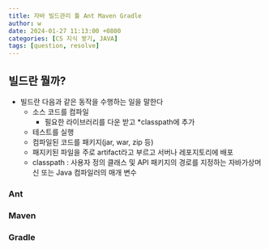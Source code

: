 ```yaml
---
title: 자바 빌드관리 툴 Ant Maven Gradle
author: w
date: 2024-01-27 11:13:00 +0800
categories: [CS 지식 쌓기, JAVA]
tags: [question, resolve]
---
```


## 빌드란 뭘까?

- 빌드란 다음과 같은 동작을 수행하는 일을 말한다
  - 소스 코드를 컴파일
    - 필요한 라이브러리를 다운 받고 \*classpath에 추가
  - 테스트를 실행
  - 컴파일된 코드를 패키지(jar, war, zip 등)
  - 패지키된 파일을 주로 artifact라고 부르고 서버나 레포지토리에 배포
  - classpath : 사용자 정의 클래스 및 API 패키지의 경로를 지정하는 자바가상머신 또는 Java 컴파일러의 매개 변수

### Ant

### Maven

### Gradle
